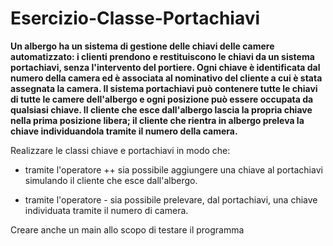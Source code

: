 # Esercizio-Classe-Portachiavi

**Un albergo ha un sistema di gestione delle chiavi delle camere automatizzato: i clienti prendono e restituiscono le chiavi da un sistema portachiavi, senza l'intervento del portiere. Ogni chiave è identificata dal numero della camera ed è associata al nominativo del cliente a cui è stata assegnata la camera. Il sistema portachiavi può contenere tutte le chiavi di tutte le camere dell'albergo e ogni posizione può essere occupata da qualsiasi chiave. Il cliente che esce dall'albergo lascia la propria chiave nella prima posizione libera; il cliente che rientra in albergo preleva la chiave individuandola tramite il numero della camera.**

Realizzare le classi chiave e portachiavi in modo che:

- tramite l'operatore ++ sia possibile aggiungere una chiave al portachiavi simulando il cliente che esce dall'albergo.

- tramite l'operatore - sia possibile prelevare, dal portachiavi, una chiave individuata tramite il numero di camera.

Creare anche un main allo scopo di testare il programma
